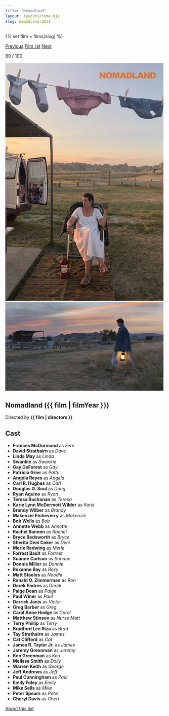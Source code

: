 ```yaml
---
title: "Nomadland"
layout: layouts/home.njk
slug: nomadland-2021
---
```


{% set film = films[slug] %}

<nav class="films">
  <a class="prev" href="../the-truffle-hunters-2020">Previous</a>
  <a href="../">Film list</a>
  <a class="next" href="../petite-maman-2021">Next</a>
</nav>

<p>80 / 100</p>

<article class="film">
  <div class="backdrop-and-poster">
    <img class="poster" src="../films/posters/nomadland-2021.jpg" alt="">
    <img class="backdrop" src="../films/backdrops/nomadland-2021.jpg" alt="">
  </div>

  <h1>Nomadland ({{ film | filmYear }})</h1>

  <p class="director">
    Directed by <strong>{{ film | directors }}</strong>
  </p>


  <h2>
    Cast
  </h2>
  <ul>
            <li><strong>Frances McDormand</strong> as <em>Fern</em></li>
        <li><strong>David Strathairn</strong> as <em>Dave</em></li>
        <li><strong>Linda May</strong> as <em>Linda</em></li>
        <li><strong>Swankie</strong> as <em>Swankie</em></li>
        <li><strong>Gay DeForest</strong> as <em>Gay</em></li>
        <li><strong>Patricia Grier</strong> as <em>Patty</em></li>
        <li><strong>Angela Reyes</strong> as <em>Angela</em></li>
        <li><strong>Carl R. Hughes</strong> as <em>Carl</em></li>
        <li><strong>Douglas G. Soul</strong> as <em>Doug</em></li>
        <li><strong>Ryan Aquino</strong> as <em>Ryan</em></li>
        <li><strong>Teresa Buchanan</strong> as <em>Teresa</em></li>
        <li><strong>Karie Lynn McDermott Wilder</strong> as <em>Karie</em></li>
        <li><strong>Brandy Wilber</strong> as <em>Brandy</em></li>
        <li><strong>Makenzie Etcheverry</strong> as <em>Makenzie</em></li>
        <li><strong>Bob Wells</strong> as <em>Bob</em></li>
        <li><strong>Annette Webb</strong> as <em>Annette</em></li>
        <li><strong>Rachel Bannon</strong> as <em>Rachel</em></li>
        <li><strong>Bryce Bedsworth</strong> as <em>Bryce</em></li>
        <li><strong>Sherita Deni Coker</strong> as <em>Deni</em></li>
        <li><strong>Merle Redwing</strong> as <em>Merle</em></li>
        <li><strong>Forrest Bault</strong> as <em>Forrest</em></li>
        <li><strong>Suanne Carlson</strong> as <em>Suanne</em></li>
        <li><strong>Donnie Miller</strong> as <em>Donnie</em></li>
        <li><strong>Roxanne Bay</strong> as <em>Roxy</em></li>
        <li><strong>Matt Sfaelos</strong> as <em>Noodle</em></li>
        <li><strong>Ronald O. Zimmerman</strong> as <em>Ron</em></li>
        <li><strong>Derek Endres</strong> as <em>Derek</em></li>
        <li><strong>Paige Dean</strong> as <em>Paige</em></li>
        <li><strong>Paul Winer</strong> as <em>Paul</em></li>
        <li><strong>Derrick Janis</strong> as <em>Victor</em></li>
        <li><strong>Greg Barber</strong> as <em>Greg</em></li>
        <li><strong>Carol Anne Hodge</strong> as <em>Carol</em></li>
        <li><strong>Matthew Stinson</strong> as <em>Nurse Matt</em></li>
        <li><strong>Terry Phillip</strong> as <em>Terry</em></li>
        <li><strong>Bradford Lee Riza</strong> as <em>Brad</em></li>
        <li><strong>Tay Strathairn</strong> as <em>James</em></li>
        <li><strong>Cat Clifford</strong> as <em>Cat</em></li>
        <li><strong>James R. Taylor Jr.</strong> as <em>James</em></li>
        <li><strong>Jeremy Greenman</strong> as <em>Jeremy</em></li>
        <li><strong>Ken Greenman</strong> as <em>Ken</em></li>
        <li><strong>Melissa Smith</strong> as <em>Dolly</em></li>
        <li><strong>Warren Keith</strong> as <em>George</em></li>
        <li><strong>Jeff Andrews</strong> as <em>Jeff</em></li>
        <li><strong>Paul Cunningham</strong> as <em>Paul</em></li>
        <li><strong>Emily Foley</strong> as <em>Emily</em></li>
        <li><strong>Mike Sells</strong> as <em>Mike</em></li>
        <li><strong>Peter Spears</strong> as <em>Peter</em></li>
        <li><strong>Cheryl Davis</strong> as <em>Cheri</em></li>
  </ul>
</article>
<footer>
  <a href="../about">About this list</a>
</footer>
